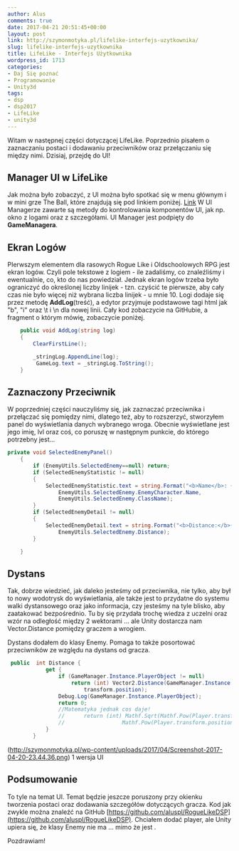 ```yaml
---
author: Alus
comments: true
date: 2017-04-21 20:51:45+00:00
layout: post
link: http://szymonmotyka.pl/lifelike-interfejs-uzytkownika/
slug: lifelike-interfejs-uzytkownika
title: LifeLike - Interfejs Użytkownika
wordpress_id: 1713
categories:
- Daj Się poznać
- Programowanie
- Unity3d
tags:
- dsp
- dsp2017
- LifeLike
- unity3d
---
```


Witam w następnej części dotyczącej LifeLike. Poprzednio pisałem o zaznaczaniu postaci i dodawaniu przeciwników oraz przełączaniu się między nimi. Dzisiaj, przejdę do UI!


## Manager UI w LifeLike


Jak można było zobaczyć, z UI można było spotkać się w menu głównym i w mini grze The Ball, które znajdują się pod linkiem poniżej. [Link](http://aluspl.github.io/RogueLikeDSP/Versions/light/)
W UI Managerze zawarte są metody do kontrolowania komponentów UI, jak np. okno z logami oraz z szczegółami. UI Manager jest podpięty do **GameManagera**.


## Ekran Logów


PIerwszym elementem dla rasowych Rogue Like i Oldschoolowych RPG jest ekran logów. Czyli pole tekstowe z logiem - ile zadaliśmy, co znaleźliśmy i ewentualnie, co, kto do nas powiedział.
Jednak ekran logów trzeba było ograniczyć do określonej liczby linijek - tzn. czyścić te pierwsze, aby cały czas nie było więcej niż wybrana liczba linijek - u mnie 10. Logi dodaje się przez metodę **AddLog**(treść), a edytor przyjmuje podstawowe tagi html jak "b", "i" oraz \t i \n dla nowej linii.
Cały kod zobaczycie na GitHubie, a fragment o którym mówię, zobaczycie poniżej.

```c#
    public void AddLog(string log)
    {
        ClearFirstLine();

        _stringLog.AppendLine(log);
         GameLog.text = _stringLog.ToString();
    }
```



## Zaznaczony Przeciwnik


W poprzedniej części nauczyliśmy się, jak zaznaczać przeciwnika i przełączać się pomiędzy nimi, dlatego też, aby to rozszerzyć, stworzyłem panel do wyświetlania danych wybranego wroga.
Obecnie wyświetlane jest jego imię, lvl oraz coś, co poruszę w następnym punkcie, do którego potrzebny jest…

```c#
private void SelectedEnemyPanel()
    {
        if (EnemyUtils.SelectedEnemy==null) return;
        if (SelectedEnemyStatistic != null)
        {
            SelectedEnemyStatistic.text = string.Format("<b>Name</b>: {0} \n<b>Class Name</b>: {1}",
                EnemyUtils.SelectedEnemy.EnemyCharacter.Name,
                EnemyUtils.SelectedEnemy.ClassName);
        }
        if (SelectedEnemyDetail != null)
        {
            SelectedEnemyDetail.text = string.Format("<b>Distance:</b>{0}",
                EnemyUtils.SelectedEnemy.Distance);
        }

    }
```



## Dystans


Tak, dobrze wiedzieć, jak daleko jesteśmy od przeciwnika, nie tylko, aby był to nowy wodotrysk do wyświetlania, ale także jest to przydatne do systemu walki dystansowego oraz jako informacja, czy jesteśmy na tyle blisko, aby zaatakować bezpośrednio.
Tu by się przydała trochę wiedza z uczelni oraz wzór na odległość między 2 wektorami … ale Unity dostarcza nam Vector.Distance pomiędzy graczem a wrogiem.

Dystans dodałem do klasy Enemy. Pomaga to także posortować przeciwników ze względu na dystans od gracza.

```c#
 public  int Distance {
            get {
                if (GameManager.Instance.PlayerObject != null)
                    return (int) Vector2.Distance(GameManager.Instance.PlayerObject.transform.position,
                        transform.position);
                Debug.Log(GameManager.Instance.PlayerObject);
                return 0;
                //Matematyka jednak cos daje!
                //      return (int) Mathf.Sqrt(Mathf.Pow(Player.transform.position.x - SelectedEnemy.transform.position.x, 2) +
                //                  Mathf.Pow(Player.transform.position.y - SelectedEnemy.transform.position.y, 2));
            }
        }
```

(http://szymonmotyka.pl/wp-content/uploads/2017/04/Screenshot-2017-04-20-23.44.36.png) 1 wersja UI


## Podsumowanie


To tyle na temat UI. Temat będzie jeszcze poruszony przy okienku tworzenia postaci oraz dodawania szczegółów dotyczących gracza.
Kod jak zwykle można znaleźć na GitHub [https://github.com/aluspl/RogueLikeDSP](https://github.com/aluspl/RogueLikeDSP).
Chciałem dodać player, ale Unity upiera się, że klasy Enemy nie ma … mimo że jest .

Pozdrawiam!
